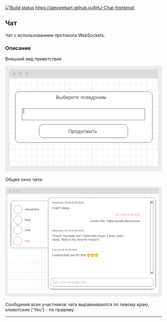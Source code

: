 [![Build status](https://ci.appveyor.com/api/projects/status/e28hdsp6575ac6lf?svg=true)](https://ci.appveyor.com/project/AlexWEBArt/ahj-chat-frontend)
https://alexwebart.github.io/AHJ-Chat-frontend/

## Чат

Чат с использованием протокола WebSockets.

### Описание

Внешний вид приветствия

![](./src/img/chat.png)


Общее окно чата:

![](./src/img/chat-2.png)

Сообщения всех участников чата выравниваются по левому краю, клиентские ('You') - по правому.

---

